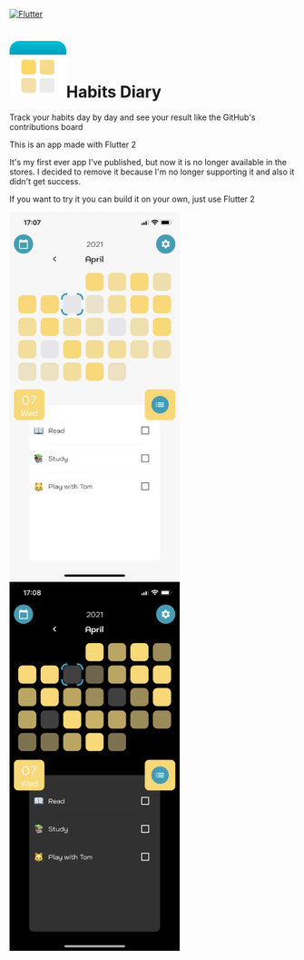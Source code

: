 [![Flutter](https://img.shields.io/badge/Made%20with-Flutter-blue.svg)](https://flutter.dev/)

# <img src="/assets/icons/icon.png" width="100"/>Habits Diary


Track your habits day by day and see your result like the GitHub's contributions board  

This is an app made with Flutter 2

It's my first ever app I've published, but now it is no longer available in the stores. I decided to remove it because I'm no longer supporting it and also it didn't get success.

If you want to try it you can build it on your own, just use Flutter 2

<img src="/screenshots/light.png" width="300"/> <img src="/screenshots/dark.png" width="300"/>
